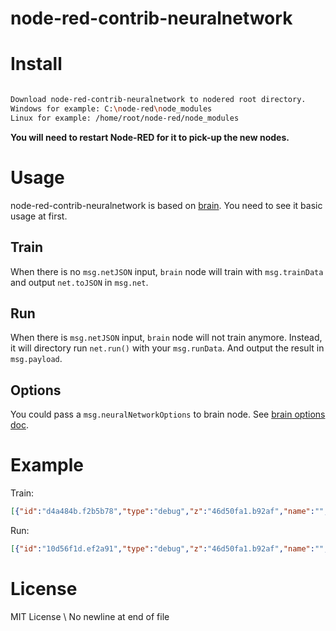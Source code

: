 # node-red-contrib-neuralnetwork


# Install

```bash

Download node-red-contrib-neuralnetwork to nodered root directory. 
Windows for example: C:\node-red\node_modules
Linux for example: /home/root/node-red/node_modules

```

**You will need to restart Node-RED for it to pick-up the new nodes.**

# Usage

node-red-contrib-neuralnetwork is based on [brain](https://github.com/harthur/brain). You need to see it basic usage at first.

## Train

When there is no `msg.netJSON` input, `brain` node will train with `msg.trainData` and output `net.toJSON` in `msg.net`.

## Run

When there is `msg.netJSON` input, `brain` node will not train anymore. Instead, it will directory run `net.run()` with your `msg.runData`. And output the result in `msg.payload`.

## Options

You could pass a `msg.neuralNetworkOptions` to brain node. See [brain options doc](https://github.com/harthur/brain/#options-1).

# Example

Train:

```json
[{"id":"d4a484b.f2b5b78","type":"debug","z":"46d50fa1.b92af","name":"","active":true,"console":"false","complete":"net","x":679,"y":175,"wires":[]},{"id":"3b4d60b3.c4b2a","type":"inject","z":"46d50fa1.b92af","name":"","topic":"","payload":"","payloadType":"date","repeat":"","crontab":"","once":false,"x":150,"y":144,"wires":[["6d766489.92899c"]]},{"id":"6d766489.92899c","type":"function","z":"46d50fa1.b92af","name":"fake data","func":"// This function return a fake json array\nvar trainData = [{input: { r: 0...(line truncated)...
```

Run:

```json
[{"id":"10d56f1d.ef2a91","type":"debug","z":"46d50fa1.b92af","name":"","active":true,"console":"false","complete":"payload","x":687,"y":346,"wires":[]},{"id":"808a1160.7f75f","type":"inject","z":"46d50fa1.b92af","name":"","topic":"","payload":"","payloadType":"date","repeat":"","crontab":"","once":false,"x":131,"y":325,"wires":[["fbed5f0e.0412a"]]},{"id":"fbed5f0e.0412a","type":"function","z":"46d50fa1.b92af","name":"fake data","func":"// This function return a fake json array\nvar netJSON = {\"layers\":[{\...(line truncated)...
```


# License 

MIT License
\ No newline at end of file